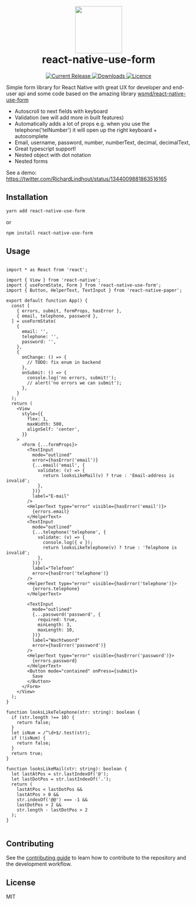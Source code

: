 
<h1 align="center">
  <img src="https://user-images.githubusercontent.com/6492229/120776507-9c7f1200-c524-11eb-905e-5ad46f2c2709.png" width="128">
  <br>
  react-native-use-form
</h1>

<p align="center">
  <a href="https://www.npmjs.com/package/react-native-use-form">
    <img src="https://img.shields.io/npm/v/react-native-use-form.svg" alt="Current Release" />
  </a>
  <a href="https://www.npmjs.com/package/react-native-use-form">
    <img src="https://badgen.net/npm/dt/react-native-use-form" alt="Downloads" />
  </a>

  <a href="https://github.com/web-ridge/react-native-use-form/blob/master/LICENSE">
    <img src="https://img.shields.io/github/license/web-ridge/react-native-use-form.svg" alt="Licence">
  </a>
</p>

Simple form library for React Native with great UX for developer and end-user api and some code based on the amazing library [wsmd/react-native-use-form](https://github.com/wsmd/react-native-use-form)


- Autoscroll to next fields with keyboard
- Validation (we will add more in built features)
- Automatically adds a lot of props e.g. when you use the telephone('telNumber') it will open up the right keyboard + autocomplete
- Email, username, password, number, numberText, decimal, decimalText,
- Great typescript support!
- Nested object with dot notation
- Nested forms

See a demo: https://twitter.com/RichardLindhout/status/1344009881863516165

## Installation

```sh
yarn add react-native-use-form
```
or
```sh
npm install react-native-use-form
```

## Usage
```tsx

import * as React from 'react';

import { View } from 'react-native';
import { useFormState, Form } from 'react-native-use-form';
import { Button, HelperText, TextInput } from 'react-native-paper';

export default function App() {
  const [
    { errors, submit, formProps, hasError },
    { email, telephone, password },
  ] = useFormState(
    {
      email: '',
      telephone: '',
      password: '',
    },
    {
      onChange: () => {
        // TODO: fix enum in backend
      },
      onSubmit: () => {
        console.log('no errors, submit!');
        // alert('no errors we can submit');
      },
    }
  );
  return (
    <View
      style={{
        flex: 1,
        maxWidth: 500,
        alignSelf: 'center',
      }}
    >
      <Form {...formProps}>
        <TextInput
          mode="outlined"
          error={hasError('email')}
          {...email('email', {
            validate: (v) => {
              return looksLikeMail(v) ? true : 'Email-address is invalid';
            },
          })}
          label="E-mail"
        />
        <HelperText type="error" visible={hasError('email')}>
          {errors.email}
        </HelperText>
        <TextInput
          mode="outlined"
          {...telephone('telephone', {
            validate: (v) => {
              console.log({ v });
              return looksLikeTelephone(v) ? true : 'Telephone is invalid';
            },
          })}
          label="Telefoon"
          error={hasError('telephone')}
        />
        <HelperText type="error" visible={hasError('telephone')}>
          {errors.telephone}
        </HelperText>

        <TextInput
          mode="outlined"
          {...password('password', {
            required: true,
            minLength: 3,
            maxLength: 10,
          })}
          label="Wachtwoord"
          error={hasError('password')}
        />
        <HelperText type="error" visible={hasError('password')}>
          {errors.password}
        </HelperText>
        <Button mode="contained" onPress={submit}>
          Save
        </Button>
      </Form>
    </View>
  );
}

function looksLikeTelephone(str: string): boolean {
  if (str.length !== 10) {
    return false;
  }
  let isNum = /^\d+$/.test(str);
  if (!isNum) {
    return false;
  }
  return true;
}

function looksLikeMail(str: string): boolean {
  let lastAtPos = str.lastIndexOf('@');
  let lastDotPos = str.lastIndexOf('.');
  return (
    lastAtPos < lastDotPos &&
    lastAtPos > 0 &&
    str.indexOf('@@') === -1 &&
    lastDotPos > 2 &&
    str.length - lastDotPos > 2
  );
}


```

## Contributing

See the [contributing guide](CONTRIBUTING.md) to learn how to contribute to the repository and the development workflow.

## License

MIT
